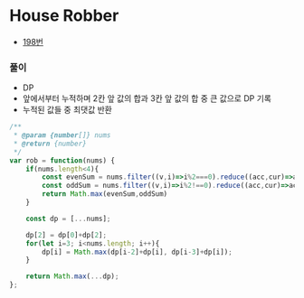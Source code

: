 # House Robber 
 - [198번](https://leetcode.com/problems/house-robber/submissions/)


### 풀이
  - DP
  - 앞에서부터 누적하며 2칸 앞 값의 합과 3칸 앞 값의 합 중 큰 값으로 DP 기록
  - 누적된 값들 중 최댓값 반환

  ```javascript
  /**
   * @param {number[]} nums
   * @return {number}
   */
  var rob = function(nums) {    
      if(nums.length<4){
          const evenSum = nums.filter((v,i)=>i%2===0).reduce((acc,cur)=>acc+cur, 0);
          const oddSum = nums.filter((v,i)=>i%2!==0).reduce((acc,cur)=>acc+cur, 0);
          return Math.max(evenSum,oddSum)
      }

      const dp = [...nums];

      dp[2] = dp[0]+dp[2];
      for(let i=3; i<nums.length; i++){
          dp[i] = Math.max(dp[i-2]+dp[i], dp[i-3]+dp[i]);
      }

      return Math.max(...dp);
  };
  ```